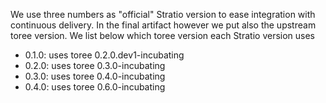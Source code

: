 We use three numbers as "official" Stratio version to ease integration with continuous delivery.
In the final artifact however we put also the upstream toree version. We list below which toree
version each Stratio version uses

* 0.1.0: uses toree 0.2.0.dev1-incubating
* 0.2.0: uses toree 0.3.0-incubating
* 0.3.0: uses toree 0.4.0-incubating
* 0.4.0: uses toree 0.6.0-incubating
